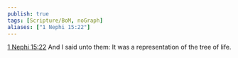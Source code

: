 ```yaml
---
publish: true
tags: [Scripture/BoM, noGraph]
aliases: ["1 Nephi 15:22"]
---
```

[1 Nephi 15:22](https://churchofjesuschrist.org/study/scriptures/bofm/1-ne/15?lang=eng&id=p22#p22) And I said unto them: It was a representation of the tree of life.
